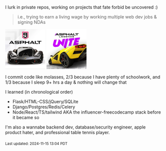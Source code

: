 <!-- ### Hi there 👋 -->

I lurk in private repos, working on projects that fate forbid be uncovered :) 

> i.e., trying to earn a living wage by working multiple web dev jobs & signing NDAs

<div style="display: inline"> 
  <img height="128px" width="128px" src="https://raw.githubusercontent.com/crimsonpython24/crimsonpython24/refs/heads/main/asphalt9.webp"/>
  <img height="128px" width="128px" src="https://raw.githubusercontent.com/crimsonpython24/crimsonpython24/refs/heads/main/asphaltlu.webp"/>
</div>

I commit code like molasses, 2/3 because I have plenty of schoolwork, and 1/3 because I sleep 9+ hrs a day & nothing will change that

I learned (in chronological order) 
 - Flask/HTML-CSS/jQuery/SQLite
 - Django/Postgres/Redis/Celery
 - Node/React/TS/tailwind AKA the influencer-freecodecamp stack before it became so

I'm also a wannabe backend dev, database/security engineer, apple product hater, and professional table tennis player.

<sub>Last updated: 2024-11-15 13:04 PDT</sub>

<!--
**crimsonpython24/crimsonpython24** is a ✨ _special_ ✨ repository because its `README.md` (this file) appears on your GitHub profile.

Here are some ideas to get you started:

- 🔭 I’m currently working on ...
- 🌱 I’m currently learning ...
- 👯 I’m looking to collaborate on ...
- 🤔 I’m looking for help with ...
- 💬 Ask me about ...
- 📫 How to reach me: ...
- 😄 Pronouns: ...
- ⚡ Fun fact: ...
-->
